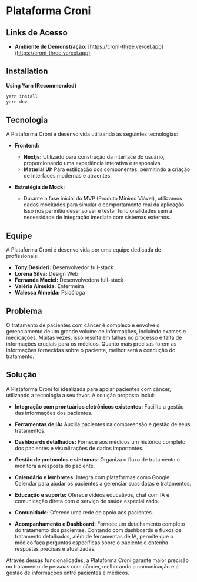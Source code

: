# Plataforma Croni

## Links de Acesso

- **Ambiente de Demonstração:** [https://croni-three.vercel.app](https://croni-three.vercel.app)

## Installation

**Using Yarn (Recommended)**

```sh
yarn install
yarn dev
```
## Tecnologia

A Plataforma Croni é desenvolvida utilizando as seguintes tecnologias:

- **Frontend:**
  - **Nextjs:** Utilizado para construção da interface do usuário, proporcionando uma experiência interativa e responsiva.
  - **Material UI:** Para estilização dos componentes, permitindo a criação de interfaces modernas e atraentes.

- **Estratégia de Mock:**
  - Durante a fase inicial do MVP (Produto Mínimo Viável), utilizamos dados mockados para simular o comportamento real da aplicação. Isso nos permitiu desenvolver e testar funcionalidades sem a necessidade de integração imediata com sistemas externos.

## Equipe

A Plataforma Croni é desenvolvida por uma equipe dedicada de profissionais:

- **Tony Desideri:** Desenvolvedor full-stack
- **Lorena Silva:** Design Web
- **Fernanda Maciel:** Desenvolvedora full-stack
- **Valéria Almeida:** Enfermeira
- **Walessa Almeida:** Psicóloga

## Problema

O tratamento de pacientes com câncer é complexo e envolve o gerenciamento de um grande volume de informações, incluindo exames e medicações. Muitas vezes, isso resulta em falhas no processo e falta de informações cruciais para os médicos. Quanto mais precisas forem as informações fornecidas sobre o paciente, melhor será a condução do tratamento.

## Solução

A Plataforma Croni foi idealizada para apoiar pacientes com câncer, utilizando a tecnologia a seu favor. A solução proposta inclui:

- **Integração com prontuários eletrônicos existentes:** Facilita a gestão das informações dos pacientes.
- **Ferramentas de IA:** Auxilia pacientes na compreensão e gestão de seus tratamentos.
- **Dashboards detalhados:** Fornece aos médicos um histórico completo dos pacientes e visualizações de dados importantes.
- **Gestão de protocolos e sintomas:** Organiza o fluxo de tratamento e monitora a resposta do paciente.
- **Calendário e lembretes:** Integra com plataformas como Google Calendar para ajudar os pacientes a gerenciar suas datas e tratamentos.
- **Educação e suporte:** Oferece vídeos educativos, chat com IA e comunicação direta com o serviço de saúde especializado.
- **Comunidade:** Oferece uma rede de apoio aos pacientes.

- **Acompanhamento e Dashboard:** Fornece um detalhamento completo do tratamento dos pacientes. Contando com dashboards e fluxos de tratamento detalhados, além de ferramentas de IA, permite que o médico faça perguntas específicas sobre o paciente e obtenha respostas precisas e atualizadas.

Através dessas funcionalidades, a Plataforma Croni garante maior precisão no tratamento de pessoas com câncer, melhorando a comunicação e a gestão de informações entre pacientes e médicos.
